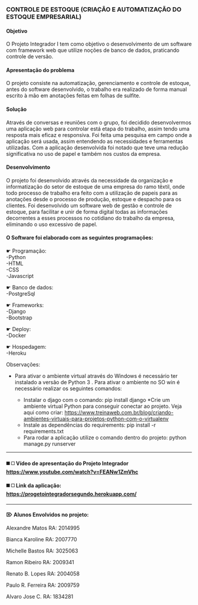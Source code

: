 ### CONTROLE DE ESTOQUE (CRIAÇÃO E AUTOMATIZAÇÃO DO ESTOQUE EMPRESARIAL)

#### Objetivo

O Projeto Integrador  I tem  como  objetivo o desenvolvimento  de  um  software  com  framework web  que  utilize  noções  de  banco  de  dados, praticando  controle  de  versão.

#### Apresentação do problema

O projeto consiste na automatização, gerenciamento e controle de estoque, antes do software desenvolvido, o trabalho era realizado de forma manual escrito à mão em anotações feitas em folhas de sulfite. 

#### Solução

Através de conversas e reuniões com o grupo, foi decidido desenvolvermos uma aplicação web para controlar está etapa do trabalho, assim tendo uma resposta mais eficaz e responsiva. Foi feita uma pesquisa em campo onde a aplicação será usada, assim entendendo as necessidades e ferramentas utilizadas. Com a aplicação desenvolvida foi notado que teve uma redução significativa no uso de papel e também nos custos da empresa. 

#### Desenvolvimento

O projeto foi desenvolvido através da necessidade da organização e informatização do setor de estoque de uma empresa do ramo têxtil, onde todo processo de trabalho era feito com a utilização de papeis para as anotações desde o processo de produção, estoque e despacho para os clientes. Foi desenvolvido um software web de gestão e controle de estoque, para facilitar e unir de forma digital todas as informações decorrentes a esses processos no cotidiano do trabalho da empresa, eliminando o uso excessivo de papel.

#### O Software foi elaborado com as seguintes programações:

☛ Programação:<br>
  -Python <br>
-HTML <br>
-CSS <br>
-Javascript <br>

☛ Banco de dados: <br>
-PostgreSql

☛ Frameworks: <br>
-Django <br>
-Bootstrap <br>

☛ Deploy: <br>
-Docker <br>

☛ Hospedagem:  <br>
-Heroku <br>

Observações: 

- Para ativar o ambiente virtual através do Windows é necessário ter instalado a versão de Python 3 . Para ativar o ambiente no SO win é necessário realizar os seguintes comandos: 
 
  * Instalar o djago com o comando: pip install django
  *Crie um ambiente virtual Python para conseguir conectar ao projeto. Veja aqui como criar: https://www.treinaweb.com.br/blog/criando-ambientes-virtuais-para-projetos-python-com-o-virtualenv
  * Instale as dependências do requirements: pip install -r requirements.txt
  * Para rodar a aplicação utilize o comando dentro do projeto: python manage.py runserver
 
----
#### ◼️ ◻️ Vídeo de apresentação do Projeto Integrador <https://www.youtube.com/watch?v=FEANw1ZmVhc> 

#### ◼️ ◻️ Link da aplicação: https://progetointegradorsegundo.herokuapp.com/ 
----

#### ⌦ Alunos Envolvidos no projeto:

Alexandre Matos RA: 2014995 

Bianca Karoline RA: 2007770

Michelle Bastos RA: 3025063

Ramon Ribeiro RA: 2009341

Renato B. Lopes RA: 2004058

Paulo R. Ferreira RA: 2009759

Alvaro Jose C. RA: 1834281 

